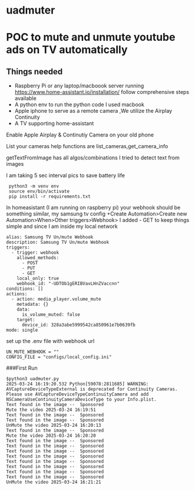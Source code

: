 # uadmuter

# POC to mute and unmute youtube ads on TV automatically

## Things needed
* Raspberry Pi or any laptop/macboook server running https://www.home-assistant.io/installation/ follow comprehensive steps available
* A python env to run the python code I used macbook
* Apple iphone to serve as a remote camera ,We utilize the Airplay Continuity
* A TV supporting home-assistant

Enable Apple Airplay & Continutiy Camera on your old phone

List your cameras help functions are list_cameras,get_camera_info

getTextFromImage has all algos/combinations I tried to detect text from images

I am taking 5 sec interval pics to save battery life

```
 python3 -m venv env
 source env/bin/activate
 pip install -r requirements.txt
```

In homeasistant (I am running on raspberry pi) your webhook should be something similar, my samsung tv config 
+Create Automation>Create new Automation>When>Other triggers>Webhook>
I added - GET to keep things simple and since I am inside my local network
```
alias: Samsung TV Un/mute Webhook
description: Samsung TV Un/mute Webhook
triggers:
  - trigger: webhook
    allowed_methods:
      - POST
      - PUT
      - GET
    local_only: true
    webhook_id: "-UDTOb1gERIBVavLHnZVaccnn"
conditions: []
actions:
  - action: media_player.volume_mute
    metadata: {}
    data:
      is_volume_muted: false
    target:
      device_id: 328a3abe5999542ca850961e7b0639fb
mode: single

```
set up the .env file with webhook url  

```
UN_MUTE_WEBHOOK = ""
CONFIG_FILE = "configs/local_config.ini" 
``` 

###First Run
```
$python3 uadmuter.py
2025-03-24 16:19:20.532 Python[59078:2811685] WARNING: AVCaptureDeviceTypeExternal is deprecated for Continuity Cameras. Please use AVCaptureDeviceTypeContinuityCamera and add NSCameraUseContinuityCameraDeviceType to your Info.plist.
Text found in the image --  Sponsored
Mute the video 2025-03-24 16:19:51
Text found in the image --  Sponsored
Text found in the image --  Sponsored
UnMute the video 2025-03-24 16:20:13
Text found in the image --  Sponsored
Mute the video 2025-03-24 16:20:20
Text found in the image --  Sponsored
Text found in the image --  Sponsored
Text found in the image --  Sponsored
Text found in the image --  Sponsored
Text found in the image --  Sponsored
Text found in the image --  Sponsored
Text found in the image --  Sponsored
Text found in the image --  Sponsored
UnMute the video 2025-03-24 16:21:21
```

